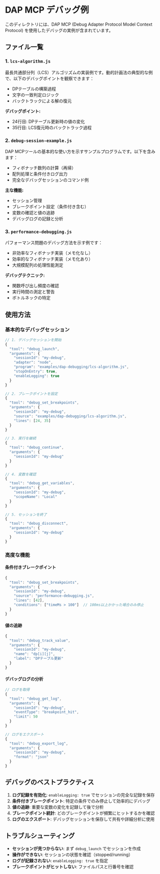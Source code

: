 # DAP MCP デバッグ例

このディレクトリには、DAP MCP (Debug Adapter Protocol Model Context Protocol) を使用したデバッグの実例が含まれています。

## ファイル一覧

### 1. `lcs-algorithm.js`
最長共通部分列（LCS）アルゴリズムの実装例です。動的計画法の典型的な例で、以下のデバッグポイントを観察できます：
- DPテーブルの構築過程
- 文字の一致判定ロジック
- バックトラックによる解の復元

**デバッグポイント:**
- 24行目: DPテーブル更新時の値の変化
- 35行目: LCS復元時のバックトラック過程

### 2. `debug-session-example.js`
DAP MCPツールの基本的な使い方を示すサンプルプログラムです。以下を含みます：
- フィボナッチ数列の計算（再帰）
- 配列処理と条件付きログ出力
- 完全なデバッグセッションのコマンド例

**主な機能:**
- セッション管理
- ブレークポイント設定（条件付き含む）
- 変数の確認と値の追跡
- デバッグログの記録と分析

### 3. `performance-debugging.js`
パフォーマンス問題のデバッグ方法を示す例です：
- 非効率なフィボナッチ実装（メモ化なし）
- 効率的なフィボナッチ実装（メモ化あり）
- 大規模配列の処理性能測定

**デバッグテクニック:**
- 関数呼び出し頻度の確認
- 実行時間の測定と警告
- ボトルネックの特定

## 使用方法

### 基本的なデバッグセッション

```javascript
// 1. デバッグセッションを開始
{
  "tool": "debug_launch",
  "arguments": {
    "sessionId": "my-debug",
    "adapter": "node",
    "program": "examples/dap-debugging/lcs-algorithm.js",
    "stopOnEntry": true,
    "enableLogging": true
  }
}

// 2. ブレークポイントを設定
{
  "tool": "debug_set_breakpoints",
  "arguments": {
    "sessionId": "my-debug",
    "source": "examples/dap-debugging/lcs-algorithm.js",
    "lines": [24, 35]
  }
}

// 3. 実行を継続
{
  "tool": "debug_continue",
  "arguments": {
    "sessionId": "my-debug"
  }
}

// 4. 変数を確認
{
  "tool": "debug_get_variables",
  "arguments": {
    "sessionId": "my-debug",
    "scopeName": "Local"
  }
}

// 5. セッションを終了
{
  "tool": "debug_disconnect",
  "arguments": {
    "sessionId": "my-debug"
  }
}
```

### 高度な機能

#### 条件付きブレークポイント
```javascript
{
  "tool": "debug_set_breakpoints",
  "arguments": {
    "sessionId": "my-debug",
    "source": "performance-debugging.js",
    "lines": [42],
    "conditions": ["timeMs > 100"]  // 100ms以上かかった場合のみ停止
  }
}
```

#### 値の追跡
```javascript
{
  "tool": "debug_track_value",
  "arguments": {
    "sessionId": "my-debug",
    "name": "dp[i][j]",
    "label": "DPテーブル更新"
  }
}
```

#### デバッグログの分析
```javascript
// ログを取得
{
  "tool": "debug_get_log",
  "arguments": {
    "sessionId": "my-debug",
    "eventType": "breakpoint_hit",
    "limit": 50
  }
}

// ログをエクスポート
{
  "tool": "debug_export_log",
  "arguments": {
    "sessionId": "my-debug",
    "format": "json"
  }
}
```

## デバッグのベストプラクティス

1. **ログ記録を有効化**: `enableLogging: true` でセッションの完全な記録を保存
2. **条件付きブレークポイント**: 特定の条件でのみ停止して効率的にデバッグ
3. **値の追跡**: 重要な変数の変化を記録して後で分析
4. **ブレークポイント統計**: どのブレークポイントが頻繁にヒットするかを確認
5. **ログのエクスポート**: デバッグセッションを保存して共有や詳細分析に使用

## トラブルシューティング

- **セッションが見つからない**: まず `debug_launch` でセッションを作成
- **操作ができない**: セッションの状態を確認（stopped/running）
- **ログが記録されない**: `enableLogging: true` を指定
- **ブレークポイントがヒットしない**: ファイルパスと行番号を確認
